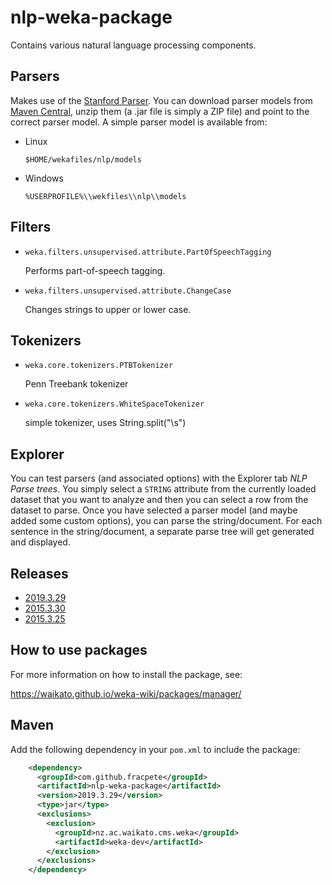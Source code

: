 nlp-weka-package
================

Contains various natural language processing components.

Parsers
-------

Makes use of the [Stanford Parser](http://nlp.stanford.edu/software/). You can download parser models from [Maven Central](http://search.maven.org/remotecontent?filepath=edu/stanford/nlp/stanford-parser/3.4.1/stanford-parser-3.4.1-models.jar), unzip them (a .jar file is simply a ZIP file) and point to the correct parser model. A simple parser model is available from:

* Linux

  `$HOME/wekafiles/nlp/models`

* Windows

  `%USERPROFILE%\\wekfiles\\nlp\\models`

Filters
-------

* `weka.filters.unsupervised.attribute.PartOfSpeechTagging`

  Performs part-of-speech tagging.

* `weka.filters.unsupervised.attribute.ChangeCase`

  Changes strings to upper or lower case.

Tokenizers
----------

* `weka.core.tokenizers.PTBTokenizer`

  Penn Treebank tokenizer

* `weka.core.tokenizers.WhiteSpaceTokenizer`

  simple tokenizer, uses String.split("\\s")

Explorer
--------

You can test parsers (and associated options) with the Explorer tab *NLP Parse trees*.
You simply select a `STRING` attribute from the currently loaded dataset that you
want to analyze and then you can select a row from the dataset to parse.
Once you have selected a parser model (and maybe added some custom options),
you can parse the string/document. For each sentence in the string/document,
a separate parse tree will get generated and displayed.


Releases
--------

* [2019.3.29](https://github.com/fracpete/nlp-weka-package/releases/download/v2019.3.29/nlp-2019.3.29.zip)
* [2015.3.30](https://github.com/fracpete/nlp-weka-package/releases/download/v2015.3.30/nlp-2015.3.30.zip)
* [2015.3.25](https://github.com/fracpete/nlp-weka-package/releases/download/v2015.3.25/nlp-2015.3.25.zip)


How to use packages
-------------------

For more information on how to install the package, see:

https://waikato.github.io/weka-wiki/packages/manager/


Maven
------

Add the following dependency in your `pom.xml` to include the package:

```xml
    <dependency>
      <groupId>com.github.fracpete</groupId>
      <artifactId>nlp-weka-package</artifactId>
      <version>2019.3.29</version>
      <type>jar</type>
      <exclusions>
        <exclusion>
          <groupId>nz.ac.waikato.cms.weka</groupId>
          <artifactId>weka-dev</artifactId>
        </exclusion>
      </exclusions>
    </dependency>
```

